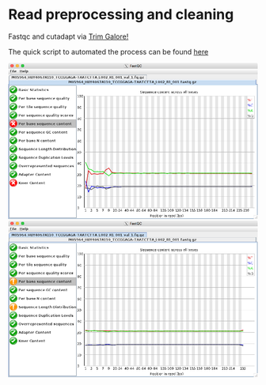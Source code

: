 # Read preprocessing and cleaning

Fastqc and cutadapt via [Trim Galore!](www.bioinformatics.babraham.ac.uk/projects/trim_galore/)

The quick script to automated the process can be found [here](https://github.com/biol7210-genomes/pipeline_scripts/blob/master/trim.pl)






![before](/assets/fastqc_before.png)
![after](/assets/fastqc_after.png)
